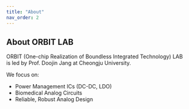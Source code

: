 ```yaml
---
title: "About"
nav_order: 2
---
```


## About ORBIT LAB

ORBIT (One-chip Realization of Boundless Integrated Technology) LAB  
is led by Prof. Doojin Jang at Cheongju University.

We focus on:

- Power Management ICs (DC-DC, LDO)
- Biomedical Analog Circuits
- Reliable, Robust Analog Design
